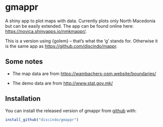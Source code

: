 
<!-- README.md is generated from README.Rmd. Please edit that file -->

# gmappr

<!-- badges: start -->

<!-- badges: end -->

A shiny app to plot maps with data. Currently plots only North Macedonia
but can be easily extended. The app can be found online here:
<https://novica.shinyapps.io/nmkmappr/>.

This is a version using {golem} – that’s what the ‘g’ stands for.
Otherwise it is the same app as <https://github.com/discindo/mappr>.

## Some notes

  - The map data are from <https://wambachers-osm.website/boundaries/>

  - The demo data are from <http://www.stat.gov.mk/>

## Installation

You can install the released version of gmappr from
[github](https://github.com) with:

``` r
install_github("discindo/gmappr")
```
